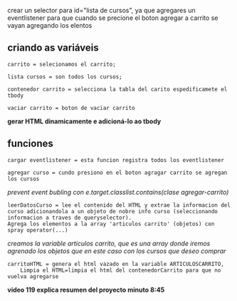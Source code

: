 crear un selector para id="lista de cursos",
ya que agregares un eventlistener para que
cuando se precione el boton agregar a carrito se vayan agregando los elentos

## criando as variáveis
    carrito = selecionamos el carrito;
    
    lista cursos = son todos los cursos;
    
    contenedor carrito = selecciona la tabla del carito espedificamete el tbody

    vaciar carrito = boton de vaciar carrito

**gerar HTML dinamicamente e adicioná-lo ao tbody**

## funciones

    cargar eventlistener = esta funcion registra todos los eventlistener

    agregar curso = cundo presiono en el boton agragar carrito se agregan los cursos
*prevent event bubling con e.target.classlist.contains(clase agregar-carrito)*
    
    leerDatosCurso = lee el contenido del HTML y extrae la informacion del curso adicionandola a un objeto de nobre info curso (seleccionando informacion a traves de queryselector).
    Agrega los elementos a la array 'articulos carrito' (objetos) con spray operator(...)

*creamos la variable articulos carrito, que es una array donde iremos agrenado los objetos que en este caso con los cursos que deseo comprar*

    carritoHTML = genera el html vazado en la variable ARTICULOSCARRITO,
        Limpia el HTML=limpia el html del contenedorCarrito para que no vuelva agregarse
    
    


**video 119 explica resumen del proyecto minuto 8:45**
